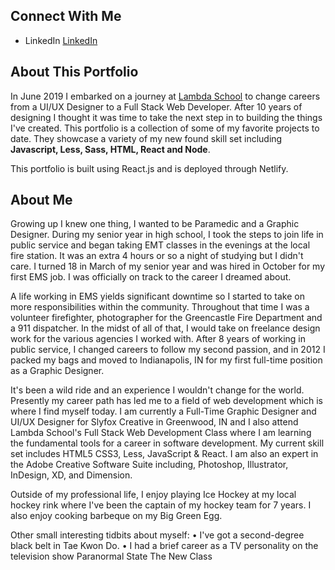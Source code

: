 ## Connect With Me
- LinkedIn [LinkedIn](https://www.linkedin.com/in/cnlien/)

## About This Portfolio
In June 2019 I embarked on a journey at [Lambda School](https://www.lambdaschool.com/) to change careers from a UI/UX Designer to a Full Stack Web Developer. After 10 years of designing I thought it was time to take the next step in to building the things I've created. This portfolio is a collection of some of my favorite projects to date. They showcase a variety of my new found skill set including **Javascript, Less, Sass, HTML, React and Node**.

This portfolio is built using React.js and is deployed through Netlify.

## About Me
Growing up I knew one thing, I wanted to be Paramedic and a Graphic Designer. During my senior year in high school, I took the steps to join life in public service and began taking EMT classes in the evenings at the local fire station. It was an extra 4 hours or so a night of studying but I didn't care. I turned 18 in March of my senior year and was hired in October for my first EMS job. I was officially on track to the career I dreamed about.

A life working in EMS yields significant downtime so I started to take on more responsibilities within the community. Throughout that time I was a volunteer firefighter, photographer for the Greencastle Fire Department and a 911 dispatcher. In the midst of all of that, I would take on freelance design work for the various agencies I worked with. After 8 years of working in public service, I changed careers to follow my second passion, and in 2012 I packed my bags and moved to Indianapolis, IN for my first full-time position as a Graphic Designer.

It's been a wild ride and an experience I wouldn't change for the world. Presently my career path has led me to a field of web development which is where I find myself today. I am currently a Full-Time Graphic Designer and UI/UX Designer for Slyfox Creative in Greenwood, IN and I also attend Lambda School's Full Stack Web Development Class where I am learning the fundamental tools for a career in software development. My current skill set includes HTML5 CSS3, Less, JavaScript & React. I am also an expert in the Adobe Creative Software Suite including, Photoshop, Illustrator, InDesign, XD, and Dimension.

Outside of my professional life, I enjoy playing Ice Hockey at my local hockey rink where I've been the captain of my hockey team for 7 years. I also enjoy cooking barbeque on my Big Green Egg.

Other small interesting tidbits about myself:
• I've got a second-degree black belt in Tae Kwon Do.
• I had a brief career as a TV personality on the television show Paranormal State The New Class
